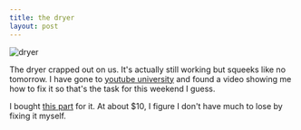 ```yaml
---
title: the dryer
layout: post
---
```


![dryer](/assets/dryer.jpg)

The dryer crapped out on us. It's actually still working but squeeks like no tomorrow. I have gone to [youtube university](http://youtube.com) and found a video showing me how to fix it so that's the task for this weekend I guess.

I bought [this part](https://amzn.to/3bBCd5B) for it. At about $10, I figure I don't have much to lose by fixing it myself.